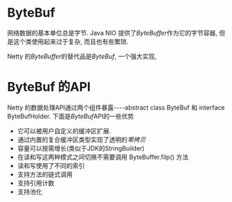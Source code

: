 # ByteBuf
网络数据的基本单位总是字节. Java NIO 提供了*ByteBuffer*作为它的字节容器,
但是这个类使用起来过于复杂, 而且也有些繁琐.

Netty 的*ByteBuffer*的替代品是*ByteBuf*, 一个强大实现,

# ByteBuf 的API
Netty 的数据处理API通过两个组件暴露----abstract class ByteBuf 和 
interface ByteBufHolder.
下面是*ByteBuf*API的一些优势
* 它可以被用户自定义的缓冲区扩展.
* 通过内置的复合缓冲区类型实现了透明的*零拷贝*
* 容量可以按需增长(类似于JDK的StringBuilder)
* 在读和写这两种模式之间切换不需要调用 ByteBuffer.filp() 方法
* 读和写使用了不同的索引
* 支持方法的链式调用
* 支持引用计数
* 支持池化
